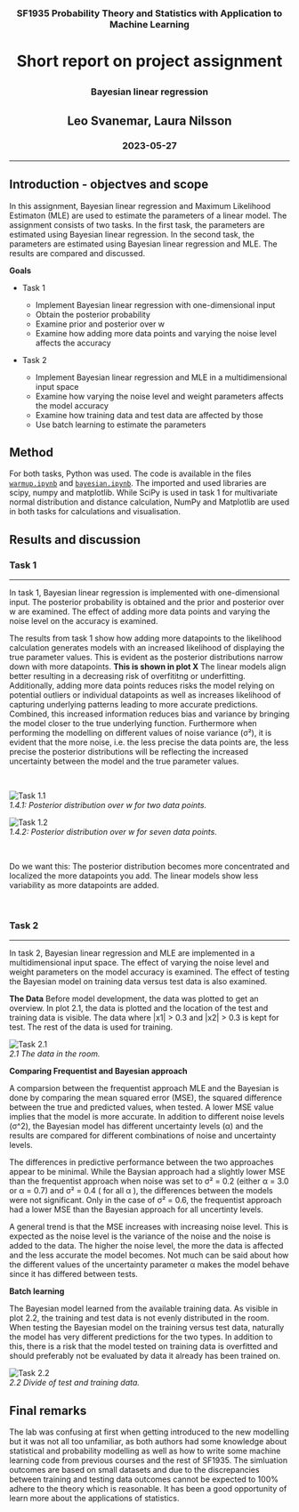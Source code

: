### <p style="text-align: center;">SF1935 Probability Theory and Statistics with Application to Machine Learning</p>
# <p style="text-align: center;">Short report on project assignment</p>
### <p style="text-align: center;">Bayesian linear regression</p>
## <p style="text-align: center;">Leo Svanemar, Laura Nilsson</p>
### <p style="text-align: center;">2023-05-27</p>
____

## Introduction - objectves and scope
In this assignment, Bayesian linear regression and Maximum Likelihood Estimaton (MLE) are used to estimate the parameters of a linear model. The assignment consists of two tasks. In the first task, the parameters are estimated using Bayesian linear regression. In the second task, the parameters are estimated using Bayesian linear regression and MLE. The results are compared and discussed.

**Goals**

- Task 1
  - Implement Bayesian linear regression with one-dimensional input
  - Obtain the posterior probability
  - Examine prior and posterior over w
  - Examine how adding more data points and varying the noise level affects the accuracy

- Task 2
  - Implement Bayesian linear regression and MLE in a multidimensional input space
  - Examine how varying the noise level and weight parameters affects the model accuracy
  - Examine how training data and test data are affected by those
  - Use batch learning to estimate the parameters



## Method
For both tasks, Python was used. The code is available in the files [`warmup.ipynb`](https://github.com/laurani02/bayesian-project/blob/main/warmup.ipynb) and [`bayesian.ipynb`](https://github.com/laurani02/bayesian-project/blob/main/bayesian.ipynb). The imported and used libraries are scipy, numpy and matplotlib. While SciPy is used in task 1 for multivariate normal distribution and distance calculation, NumPy and Matplotlib are used in both tasks for calculations and visualisation.

## Results and discussion

### Task 1
____

In task 1, Bayesian linear regression is implemented with one-dimensional input. The posterior probability is obtained and the prior and posterior over w are examined. The effect of adding more data points and varying the noise level on the accuracy is examined.

The results from task 1 show how adding more datapoints to the likelihood calculation generates models with an increased likelihood of displaying the true parameter values. This is evident as the posterior distributions narrow down with more datapoints. **This is shown in plot X** The linear models align better resulting in a decreasing risk of overfititng or underfitting. Additionally, adding more data points reduces risks the model relying on potential outliers or individual datapoints as well as increases likelihood of capturing underlying patterns leading to more accurate predictions. Combined, this increased information reduces bias and variance by bringing the model closer to the true underlying function. Furthermore when performing the modelling on different values of noise variance (σ²), it is evident that the more noise, i.e. the less precise the data points are, the less precise the posterior distributions will be reflecting the increased uncertainty between the model and the true parameter values.

</br>


![Task 1.1](1.4.1.png "Task 1.4.1") </br>
*1.4.1: Posterior distribution over w for two data points.*


![Task 1.2](1.4.11.png) </br>
*1.4.2: Posterior distribution over w for seven data points.*

</br>

Do we want this:
The posterior distribution becomes more concentrated and localized the more datapoints you add. The linear models show less variability as more datapoints are added.

</br>

### Task 2
____

In task 2, Bayesian linear regression and MLE are implemented in a multidimensional input space. The effect of varying the noise level and weight parameters on the model accuracy is examined. The effect of testing the Bayesian model on training data versus test data is also examined. 

**The Data**
Before model development, the data was plotted to get an overview. In plot 2.1, the data is plotted and the location of the test and training data is visible. The data where |x1| > 0.3 and |x2| > 0.3 is kept for test. The rest of the data is used for training.


![Task 2.1](plot1.png "The data") </br>
*2.1 The data in the room.*


**Comparing Frequentist and Bayesian approach**

A comparsion between the frequentist approach MLE and the Bayesian is done by comparing the mean squared error (MSE), the squared difference between the true and predicted values, when tested. A lower MSE value implies that the model is more accurate. In addition to different noise levels (σ^2), the Bayesian model has different uncertainty levels (α) and the results are compared for different combinations of noise and uncertainty levels.  

The differences in predictive performance between the two approaches appear to be minimal. While the Baysian approach had a slightly lower MSE than the frequentist approach when noise was set to σ² = 0.2 (either α = 3.0 or α = 0.7) and σ² = 0.4 ( for all α ), the differences between the models were not significant. Only in the case of σ² = 0.6, the frequentist approach had a lower MSE than the Bayesian approach for all uncertinty levels.   
  
A general trend is that the MSE increases with increasing noise level. This is expected as the noise level is the variance of the noise and the noise is added to the data. The higher the noise level, the more the data is affected and the less accurate the model becomes. Not much can be said about how the different values of the uncertainty parameter α makes the model behave since it has differed between tests.  
  
**Batch learning**
    
The Bayesian model learned from the available training data. As visible in plot 2.2, the training and test data is not evenly distributed in the room. When testing the Bayesian model on the training versus test data, naturally the model has very different predictions for the two types. In addition to this, there is a risk that the model tested on training data is overfitted and should preferably not be evaluated by data it already has been trained on.

![Task 2.2](plot2.png "The data") </br>
*2.2 Divide of test and training data.*


## Final remarks

The lab was confusing at first when getting introduced to the new modelling but it was not all too unfamiliar, as both authors had some knowledge about statistical and probability modelling as well as how to write some machine learning code from previous courses and the rest of SF1935. The simluation outcomes are based on small datasets and due to the discrepancies between training and testing data outcomes cannot be expected to 100% adhere to the theory which is reasonable. It has been a good opportunity of learn more about the applications of statistics.
